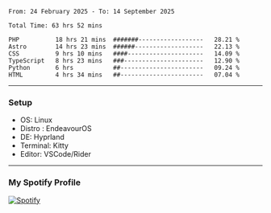 <!--START_SECTION:waka-->

```plain
From: 24 February 2025 - To: 14 September 2025

Total Time: 63 hrs 52 mins

PHP          18 hrs 21 mins  #######------------------   28.21 %
Astro        14 hrs 23 mins  ######-------------------   22.13 %
CSS          9 hrs 10 mins   ####---------------------   14.09 %
TypeScript   8 hrs 23 mins   ###----------------------   12.90 %
Python       6 hrs           ##-----------------------   09.24 %
HTML         4 hrs 34 mins   ##-----------------------   07.04 %
```

<!--END_SECTION:waka-->
---
### Setup
- OS: Linux
- Distro : EndeavourOS
- DE: Hyprland
- Terminal: Kitty
- Editor: VSCode/Rider
---

### My Spotify Profile
[![Spotify](https://img.shields.io/badge/Spotify-1DB954?style=for-the-badge&logo=spotify&logoColor=white)](https://open.spotify.com/user/iadb62ajtu2zdl2ojyme46ncu)
